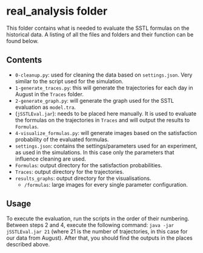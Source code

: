 # real_analysis folder

This folder contains what is needed to evaluate the SSTL formulas on the historical data. A listing of all the files and folders and their function can be found below.

## Contents

- `0-cleanup.py`: used for cleaning the data based on `settings.json`. Very similar to the script used for the simulation.
- `1-generate_traces.py`: this will generate the trajectories for each day in August in the `Traces` folder.
- `2-generate_graph.py`: will generate the graph used for the SSTL evaluation as `model.tra`.
- (`jSSTLEval.jar`): needs to be placed here manually. It is used to evaluate the formulas on the trajectories in `Traces` and will output the results to `Formulas`.
- `4-visualize_formulas.py`: will generate images based on the satisfaction probability of the evaluated formulas.
- `settings.json`: contains the settings/parameters used for an experiment, as used in the simulations. In this case only the parameters that influence cleaning are used.
- `Formulas`: output directory for the satisfaction probabilities.
- `Traces`: output directory for the trajectories.
- `results_graphs`: output directory for the visualisations.
  - `/formulas`: large images for every single parameter configuration.

## Usage

To execute the evaluation, run the scripts in the order of their numbering. Between steps 2 and 4, execute the following command: `java -jar jSSTLEval.jar 21` (where 21 is the number of trajectories, in this case for our data from August). After that, you should find the outputs in the places described above.
